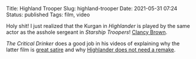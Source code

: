 Title: Highland Trooper
Slug: highland-trooper
Date: 2021-05-31 07:24
Status: published
Tags: film, video

Holy shit! I just realized that the Kurgan in _Highlander_ is played by the same actor
as the asshole sergeant in _Starship Troopers_! [Clancy Brown](https://en.wikipedia.org/wiki/Clancy_Brown).

_The Critical Drinker_ does a good job in his videos of explaining why the latter film is [great satire](https://www.youtube.com/watch?v=S8nM5N4ptkw)
and why [Highlander does not need a remake](https://www.youtube.com/watch?v=fsDofmtMQzI).

